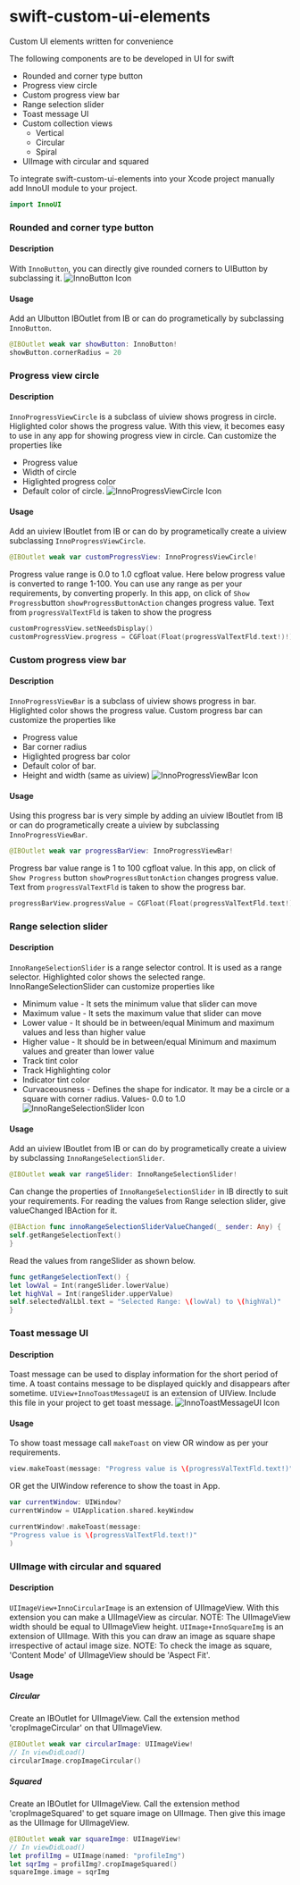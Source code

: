 # swift-custom-ui-elements
Custom UI elements written for convenience

The following components are to be developed in UI for swift

* Rounded and corner type button
* Progress view circle
* Custom progress view bar
* Range selection slider 
* Toast message UI
* Custom collection views
	* Vertical
	* Circular
	* Spiral
* UIImage with circular and squared

To integrate swift-custom-ui-elements into your Xcode project manually
add InnoUI module to your project.

```swift
import InnoUI
```

### Rounded and corner type button 
#### Description
With `InnoButton`, you can directly give rounded corners to UIButton by subclassing it.
![InnoButton Icon](Resources/InnoButton.png "InnoButton Icon")

#### Usage
Add an UIbutton IBOutlet from IB or can do programetically by subclassing `InnoButton`.    
```swift
@IBOutlet weak var showButton: InnoButton! 
showButton.cornerRadius = 20
```
### Progress view circle
#### Description
`InnoProgressViewCircle` is a subclass of uiview shows progress in circle. Higlighted color shows the progress value. With this view, it becomes easy to use in any app for showing progress view in circle. Can customize the properties like
* Progress value
* Width of circle
* Higlighted progress color
* Default color of circle.
![InnoProgressViewCircle Icon](Resources/InnoProgressViewCircle.png "InnoProgressViewCircle Icon")

#### Usage
Add an uiview IBoutlet from IB or can do by programetically create a uiview subclassing `InnoProgressViewCircle`.  
```swift
@IBOutlet weak var customProgressView: InnoProgressViewCircle!
```
Progress value range is 0.0 to 1.0 cgfloat value. Here below progress value is converted to range 1-100. You can use any range as per your requirements, by converting properly. In this app, on click of `Show Progress`button `showProgressButtonAction` changes progress value. Text from `progressValTextFld` is taken to show the progress 
```swift
customProgressView.setNeedsDisplay()
customProgressView.progress = CGFloat(Float(progressValTextFld.text!)!)/100
```
### Custom progress view bar

#### Description
`InnoProgressViewBar` is a subclass of uiview shows progress in bar. Higlighted color shows the progress value. Custom progress bar can customize the properties like
* Progress value
* Bar corner radius
* Higlighted progress bar color
* Default color of bar.
* Height and width (same as uiview)
![InnoProgressViewBar Icon](Resources/InnoProgressViewBar.png "InnoProgressViewBar Icon")

#### Usage
Using this progress bar is very simple by adding an uiview IBoutlet from IB or can do programetically create a uiview by subclassing `InnoProgressViewBar`. 

```swift
@IBOutlet weak var progressBarView: InnoProgressViewBar!
```

Progress bar value range is 1 to 100 cgfloat value. In this app, on click of `Show Progress` button `showProgressButtonAction` changes progress value. Text from `progressValTextFld` is taken to show the progress bar.

```swift
progressBarView.progressValue = CGFloat(Float(progressValTextFld.text!)!)
```

### Range selection slider
#### Description
`InnoRangeSelectionSlider` is a range selector control. It is used as a range selector. Highlighted color shows the selected range. InnoRangeSelectionSlider can customize properties like
* Minimum value - It sets the minimum value that slider can move 
* Maximum value - It sets the maximum value that slider can move
* Lower value - It should be in between/equal Minimum and maximum values and less than higher value 
* Higher value - It should be in between/equal Minimum and maximum values and greater than lower value
* Track tint color 
* Track Highlighting color
* Indicator tint color
* Curvaceousness - Defines the shape for indicator. It may be a circle or a square with corner radius. Values- 0.0 to 1.0
![InnoRangeSelectionSlider Icon](Resources/InnoRangeSelectionSlider.png "InnoRangeSelectionSlider Icon")

#### Usage
Add an uiview IBoutlet from IB or can do by programetically create a uiview by subclassing `InnoRangeSelectionSlider`.  
```swift
@IBOutlet weak var rangeSlider: InnoRangeSelectionSlider!
```
Can change the properties of `InnoRangeSelectionSlider` in IB directly to suit your requirements. For reading the values from Range selection slider, give valueChanged IBAction for it.
```swift
@IBAction func innoRangeSelectionSliderValueChanged(_ sender: Any) {
self.getRangeSelectionText()
}
```
Read the values from rangeSlider as shown below.
```swift
func getRangeSelectionText() {
let lowVal = Int(rangeSlider.lowerValue)
let highVal = Int(rangeSlider.upperValue)
self.selectedValLbl.text = "Selected Range: \(lowVal) to \(highVal)"
}
```
### Toast message UI
#### Description
Toast message can be used to display information for the short period of time. A toast contains message to be displayed quickly and disappears after sometime. `UIView+InnoToastMessageUI` is an extension of UIView. Include this file in your project to get toast message.
![InnoToastMessageUI Icon](Resources/InnoToastMessageUI.png "InnoToastMessageUI Icon")
#### Usage
To show toast message call `makeToast` on view OR window as per your requirements. 
```swift
view.makeToast(message: "Progress value is \(progressValTextFld.text!)")
```
OR get the UIWindow reference to show the toast in App. 
```swift
var currentWindow: UIWindow?
currentWindow = UIApplication.shared.keyWindow

currentWindow!.makeToast(message:
"Progress value is \(progressValTextFld.text!)"
)
```
### UIImage with circular and squared
#### Description
`UIImageView+InnoCircularImage` is an extension of UIImageView. With this extension you can make a UIImageView as circular. 
NOTE: The UIImageView width should be equal to UIImageView height. 
`UIImage+InnoSquareImg` is an extension of UIImage. With this you can draw an image as square shape irrespective of actaul image size. 
NOTE: To check the image as square, 'Content Mode' of UIImageView should be 'Aspect Fit'.
#### Usage
##### Circular
Create an IBOutlet for UIImageView. Call the extension method 'cropImageCircular' on that UIImageView.
```swift
@IBOutlet weak var circularImage: UIImageView!
// In viewDidLoad() 
circularImage.cropImageCircular()
```
##### Squared
Create an IBOutlet for UIImageView. Call the extension method 'cropImageSquared' to get square image on UIImage. Then give this image as the UIImage for UIImageView. 
```swift
@IBOutlet weak var squareImge: UIImageView!
// In viewDidLoad()
let profilImg = UIImage(named: "profileImg")
let sqrImg = profilImg?.cropImageSquared()
squareImge.image = sqrImg   
```




